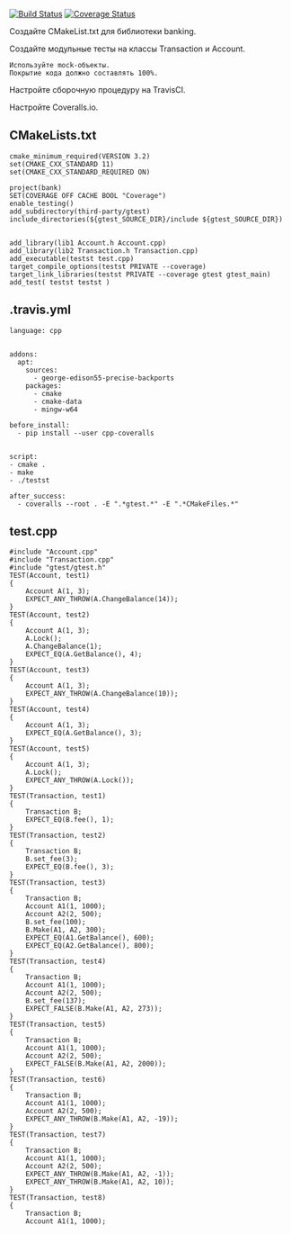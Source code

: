 [![Build Status](https://travis-ci.com/qt-legion/lab05.svg?branch=master)](https://travis-ci.com/qt-legion/lab05)
[![Coverage Status](https://coveralls.io/repos/github/qt-legion/lab05/badge.svg?branch=master)](https://coveralls.io/github/qt-legion/lab05?branch=master)

Создайте CMakeList.txt для библиотеки banking.

Создайте модульные тесты на классы Transaction и Account.

    Используйте mock-объекты.
    Покрытие кода должно составлять 100%.
    
Настройте сборочную процедуру на TravisCI.

Настройте Coveralls.io.

## CMakeLists.txt
```
cmake_minimum_required(VERSION 3.2)
set(CMAKE_CXX_STANDARD 11)
set(CMAKE_CXX_STANDARD_REQUIRED ON)

project(bank)
SET(COVERAGE OFF CACHE BOOL "Coverage")
enable_testing()
add_subdirectory(third-party/gtest)
include_directories(${gtest_SOURCE_DIR}/include ${gtest_SOURCE_DIR})


add_library(lib1 Account.h Account.cpp)
add_library(lib2 Transaction.h Transaction.cpp)
add_executable(testst test.cpp)
target_compile_options(testst PRIVATE --coverage)
target_link_libraries(testst PRIVATE --coverage gtest gtest_main)
add_test( testst testst )
```
## .travis.yml
```
language: cpp


addons:
  apt:
    sources:
      - george-edison55-precise-backports
    packages:
      - cmake
      - cmake-data
      - mingw-w64

before_install:
  - pip install --user cpp-coveralls


script:
- cmake .
- make
- ./testst

after_success:
  - coveralls --root . -E ".*gtest.*" -E ".*CMakeFiles.*"
```
## test.cpp
```
#include "Account.cpp"
#include "Transaction.cpp"
#include "gtest/gtest.h"
TEST(Account, test1)
{
	Account A(1, 3);
	EXPECT_ANY_THROW(A.ChangeBalance(14));
}
TEST(Account, test2)
{
	Account A(1, 3);
	A.Lock();
	A.ChangeBalance(1);
	EXPECT_EQ(A.GetBalance(), 4);
}
TEST(Account, test3)
{
	Account A(1, 3);
	EXPECT_ANY_THROW(A.ChangeBalance(10));
}
TEST(Account, test4)
{
	Account A(1, 3);
	EXPECT_EQ(A.GetBalance(), 3);
}
TEST(Account, test5)
{
	Account A(1, 3);
	A.Lock();
	EXPECT_ANY_THROW(A.Lock());
}
TEST(Transaction, test1)
{
	Transaction B;
	EXPECT_EQ(B.fee(), 1);
}
TEST(Transaction, test2)
{
	Transaction B;
	B.set_fee(3);
	EXPECT_EQ(B.fee(), 3);
}
TEST(Transaction, test3)
{
	Transaction B;
	Account A1(1, 1000);
	Account A2(2, 500);
	B.set_fee(100);
	B.Make(A1, A2, 300);
	EXPECT_EQ(A1.GetBalance(), 600);
	EXPECT_EQ(A2.GetBalance(), 800);
}
TEST(Transaction, test4)
{
	Transaction B;
	Account A1(1, 1000);
	Account A2(2, 500);
	B.set_fee(137);
	EXPECT_FALSE(B.Make(A1, A2, 273));
}
TEST(Transaction, test5)
{
	Transaction B;
	Account A1(1, 1000);
	Account A2(2, 500);
	EXPECT_FALSE(B.Make(A1, A2, 2000));
}
TEST(Transaction, test6)
{
	Transaction B;
	Account A1(1, 1000);
	Account A2(2, 500);
	EXPECT_ANY_THROW(B.Make(A1, A2, -19));
}
TEST(Transaction, test7)
{
	Transaction B;
	Account A1(1, 1000);
	Account A2(2, 500);
	EXPECT_ANY_THROW(B.Make(A1, A2, -1));
	EXPECT_ANY_THROW(B.Make(A1, A2, 10));
}
TEST(Transaction, test8)
{
	Transaction B;
	Account A1(1, 1000);
```
